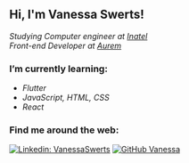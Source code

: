 ## Hi, I'm Vanessa Swerts! 
<p><em>Studying Computer engineer at <a href="https://inatel.br/home/">Inatel</a></br> Front-end Developer at <a href="https://aurem.com.br/">Aurem</a> 
</em></p>

### I’m currently learning: 
- <l><em> Flutter </em></l> 
- <l><em> JavaScript, HTML, CSS </em></l> 
- <l><em> React </em></l> 

### Find me around the web: 

[![Linkedin: VanessaSwerts](https://img.shields.io/badge/-vanessaswerts-blue?style=flat-square&logo=Linkedin&logoColor=white&link=https://www.linkedin.com/in/thaianebraga/)](https://www.linkedin.com/in/vanessaswerts/)
[![GitHub Vanessa]( https://img.shields.io/github/followers/VanessaSwerts?label=follow&style=social)](https://github.com/VanessaSwerts)
